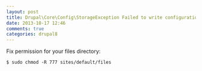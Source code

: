 ```yaml
---
layout: post
title: Drupal\Core\Config\StorageException Failed to write configuration file
date: 2013-10-17 12:46
comments: true
categories: drupal8
---
```


Fix permission for your files directory:

```
$ sudo chmod -R 777 sites/default/files
```
